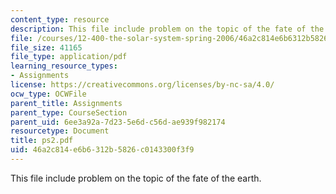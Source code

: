 ```yaml
---
content_type: resource
description: This file include problem on the topic of the fate of the earth.
file: /courses/12-400-the-solar-system-spring-2006/46a2c814e6b6312b5826c0143300f3f9_ps2.pdf
file_size: 41165
file_type: application/pdf
learning_resource_types:
- Assignments
license: https://creativecommons.org/licenses/by-nc-sa/4.0/
ocw_type: OCWFile
parent_title: Assignments
parent_type: CourseSection
parent_uid: 6ee3a92a-7d23-5e6d-c56d-ae939f982174
resourcetype: Document
title: ps2.pdf
uid: 46a2c814-e6b6-312b-5826-c0143300f3f9
---
```

This file include problem on the topic of the fate of the earth.